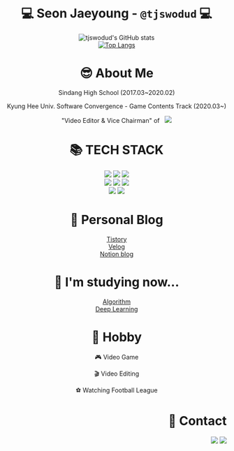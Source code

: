 # <div align="center"> 💻 Seon Jaeyoung - `@tjswodud` 💻 </div>

<div align="center">

![tjswodud's GitHub stats](https://github-readme-stats.vercel.app/api?username=tjswodud&show_icons=true&theme=cobalt)
<br>
[![Top Langs](https://github-readme-stats.vercel.app/api/top-langs/?username=tjswodud&layout=compact&theme=cobalt&langs_count=7)](https://github.com/anuraghazra/github-readme-stats)

</div>

# <div align="center"> 😎 About Me </div>

<div align="center">

Sindang High School (2017.03~2020.02)
<br>

Kyung Hee Univ. Software Convergence - Game Contents Track (2020.03~)
<br>

"Video Editor & Vice Chairman" of &nbsp; <a href="https://www.youtube.com/channel/UCoJhIFodUrsH8suAe0kYDzQ"><img src="https://img.shields.io/badge/SWTUBE-FF0000?style=flat&logo=youtube"></a>
<br>

</div>

# <div align="center"> &#128218; TECH STACK </div>
<div align="center">
<img src="https://img.shields.io/badge/Python-3776AB?style=for-the-badge&logo=Python&logoColor=white">
<img src="https://img.shields.io/badge/C-A8B9CC?style=for-the-badge&logo=C&logoColor=white">
<img src="https://img.shields.io/badge/C++-00599C?style=for-the-badge&logo=C%2B%2B&logoColor=white">
<br>

<img src="https://img.shields.io/badge/Html-E34F26.svg?&style=for-the-badge&logo=HTML5&logoColor=white"/>
<img src="https://img.shields.io/badge/Css-1572B6.svg?&style=for-the-badge&logo=CSS3&logoColor=white"/>
<img src="https://img.shields.io/badge/Javascript-F7DF1E.svg?&style=for-the-badge&logo=Javascript&logoColor=white"/>
<br>

<img src="https://img.shields.io/badge/Unity-FFFFFF.svg?&style=for-the-badge&logo=Unity&logoColor=black"/>
<img src="https://img.shields.io/badge/Unreal Engine-0E1128.svg?&style=for-the-badge&logo=UnrealEngine&logoColor=white"/>
<br>
</div>

# <div align="center"> 📝 Personal Blog </div>

<div align="center">

[Tistory](https://chukdukdev.tistory.com/)
<br>
[Velog](https://velog.io/@tjswodud)
<br>
[Notion blog](https://tjswodud.notion.site/)
<br>

</div>

# <div align="center"> 📖 I'm studying now... </div>

<div align="center">

[Algorithm](https://tjswodud.notion.site/Foundations-of-Algorithms-83ea5a52233e4120bb6b8b9845c7bec7)
<br>
[Deep Learning](https://velog.io/@tjswodud/%EB%94%A5%EB%9F%AC%EB%8B%9D-01.-%EC%84%A0%ED%98%95-%ED%9A%8C%EA%B7%80-Linear-Regression)
<br>

</div>

# <div align="center"> &#127955; Hobby </div>
<div align="center">

🎮 Video Game
<br>

🎬 Video Editing
<br>

⚽ Watching Football League
<br>

</div>


# <div align="right"> 🔗 Contact </div>

<div align="right">

<a href="https://www.instagram.com/jae_young.02" target="_blank"><img src="https://img.shields.io/badge/jae_young.02-white?style=round-square&logo=Instagram&logoColor=E4405F"/></a>
<a href="mailto:tjswodud85@gmail.com" target="_blank"><img src="https://img.shields.io/badge/Gmail-F07C3E?style=round-square&logo=Gmail&logoColor=EA4335"/></a>
<br>

</div>
